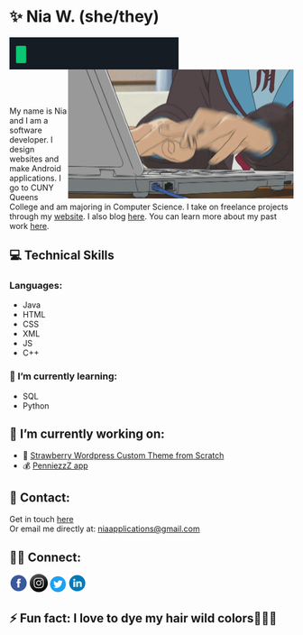 # ✨ Nia W. (she/they)

<img src="/images/hw.gif" alt="Hello World! being typed." align="left" width="300px"/> 
<br></br>
<img src="/images/nagato.gif" width="400px" align="right" title="Yuki Nagato a robot, hacking and typing very quickly."alt="Yuki Nagato a robot, hacking and typing very quickly." />    

 <br></br>
 &nbsp;&nbsp;&nbsp;
<p align="left">
My name is Nia and I am a software developer. I design websites and make Android applications. I go to CUNY Queens College and am majoring in Computer Science. I take on freelance projects through my <a href="https://niaapps.github.io/" target="_blank" title="Nia Applications Website">website</a>. I also blog <a href="https://niaapps.github.io/niaapps-blog" target="_blank" title="Nia's Blog">here</a>. You can learn more about my past work <a  href="https://niaapps.github.io/portfolio.html" target="_blank" title="Nia's Portfolio">here</a>.
</p> 

## 💻 Technical Skills
### Languages: 
* Java 
* HTML 
* CSS 
* XML 
* JS
* C++

### 🌱 I’m currently learning:
* SQL
* Python


## 🧰 I’m currently working on:
* 🍓 [Strawberry Wordpress Custom Theme from Scratch](https://niaapps.github.io/strawberry-wp-theme.html)
* 💰 [PenniezzZ app](https://github.com/niaapps/penniezzz)


## 📧 Contact:
Get in touch [here](https://niaapps.github.io/contact.html)     
Or email me directly at: niaapplications@gmail.com

## 🤝🏼 Connect:
<a href="https://www.facebook.com/niaapplications/" target="_blank"> <img src="/images/fb.png" alt="fb-link" width="32px" height="32px"></a>
<a href="https://www.instagram.com/niaapplications/" target="_blank"> <img src="/images/ig.png" alt="instagram-link" style="width: 32px; height:32px "></a>
<a href="https://twitter.com/niawillie" target="_blank"> <img src="/images/twitter.png" alt="twi-link" width="28px" height="28px"></a>
<a href="https://www.linkedin.com/in/niaapps" target="_blank"> <img src="/images/li.png" alt="li-link" width="32px" height="32px"></a>


## ⚡ Fun fact: I love to dye my hair wild colors💜💙💚
